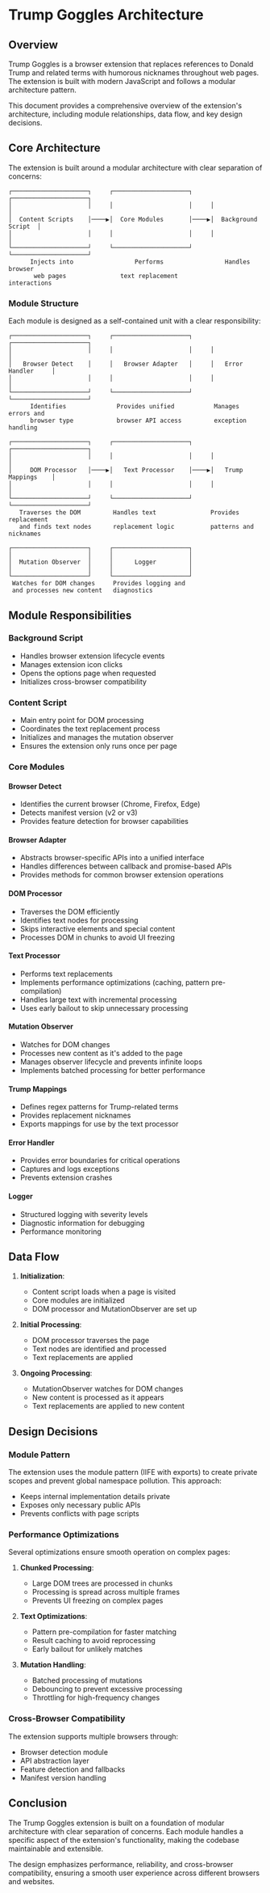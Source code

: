 # Trump Goggles Architecture

## Overview

Trump Goggles is a browser extension that replaces references to Donald Trump and related terms with humorous nicknames throughout web pages. The extension is built with modern JavaScript and follows a modular architecture pattern.

This document provides a comprehensive overview of the extension's architecture, including module relationships, data flow, and key design decisions.

## Core Architecture

The extension is built around a modular architecture with clear separation of concerns:

```
┌─────────────────────┐     ┌─────────────────────┐     ┌─────────────────────┐
│                     │     │                     │     │                     │
│  Content Scripts    │────▶│  Core Modules       │────▶│  Background Script  │
│                     │     │                     │     │                     │
└─────────────────────┘     └─────────────────────┘     └─────────────────────┘
      Injects into                 Performs                 Handles browser
       web pages               text replacement              interactions
```

### Module Structure

Each module is designed as a self-contained unit with a clear responsibility:

```
┌─────────────────────┐     ┌─────────────────────┐     ┌─────────────────────┐
│                     │     │                     │     │                     │
│   Browser Detect    │     │   Browser Adapter   │     │   Error Handler     │
│                     │     │                     │     │                     │
└─────────────────────┘     └─────────────────────┘     └─────────────────────┘
      Identifies              Provides unified           Manages errors and
      browser type            browser API access         exception handling

┌─────────────────────┐     ┌─────────────────────┐     ┌─────────────────────┐
│                     │     │                     │     │                     │
│     DOM Processor   │────▶│   Text Processor    │────▶│   Trump Mappings    │
│                     │     │                     │     │                     │
└─────────────────────┘     └─────────────────────┘     └─────────────────────┘
   Traverses the DOM         Handles text               Provides replacement
   and finds text nodes      replacement logic          patterns and nicknames

┌─────────────────────┐     ┌─────────────────────┐
│                     │     │                     │
│  Mutation Observer  │     │      Logger         │
│                     │     │                     │
└─────────────────────┘     └─────────────────────┘
 Watches for DOM changes     Provides logging and
 and processes new content   diagnostics
```

## Module Responsibilities

### Background Script

- Handles browser extension lifecycle events
- Manages extension icon clicks
- Opens the options page when requested
- Initializes cross-browser compatibility

### Content Script

- Main entry point for DOM processing
- Coordinates the text replacement process
- Initializes and manages the mutation observer
- Ensures the extension only runs once per page

### Core Modules

#### Browser Detect

- Identifies the current browser (Chrome, Firefox, Edge)
- Detects manifest version (v2 or v3)
- Provides feature detection for browser capabilities

#### Browser Adapter

- Abstracts browser-specific APIs into a unified interface
- Handles differences between callback and promise-based APIs
- Provides methods for common browser extension operations

#### DOM Processor

- Traverses the DOM efficiently
- Identifies text nodes for processing
- Skips interactive elements and special content
- Processes DOM in chunks to avoid UI freezing

#### Text Processor

- Performs text replacements
- Implements performance optimizations (caching, pattern pre-compilation)
- Handles large text with incremental processing
- Uses early bailout to skip unnecessary processing

#### Mutation Observer

- Watches for DOM changes
- Processes new content as it's added to the page
- Manages observer lifecycle and prevents infinite loops
- Implements batched processing for better performance

#### Trump Mappings

- Defines regex patterns for Trump-related terms
- Provides replacement nicknames
- Exports mappings for use by the text processor

#### Error Handler

- Provides error boundaries for critical operations
- Captures and logs exceptions
- Prevents extension crashes

#### Logger

- Structured logging with severity levels
- Diagnostic information for debugging
- Performance monitoring

## Data Flow

1. **Initialization**:

   - Content script loads when a page is visited
   - Core modules are initialized
   - DOM processor and MutationObserver are set up

2. **Initial Processing**:

   - DOM processor traverses the page
   - Text nodes are identified and processed
   - Text replacements are applied

3. **Ongoing Processing**:
   - MutationObserver watches for DOM changes
   - New content is processed as it appears
   - Text replacements are applied to new content

## Design Decisions

### Module Pattern

The extension uses the module pattern (IIFE with exports) to create private scopes and prevent global namespace pollution. This approach:

- Keeps internal implementation details private
- Exposes only necessary public APIs
- Prevents conflicts with page scripts

### Performance Optimizations

Several optimizations ensure smooth operation on complex pages:

1. **Chunked Processing**:

   - Large DOM trees are processed in chunks
   - Processing is spread across multiple frames
   - Prevents UI freezing on complex pages

2. **Text Optimizations**:

   - Pattern pre-compilation for faster matching
   - Result caching to avoid reprocessing
   - Early bailout for unlikely matches

3. **Mutation Handling**:
   - Batched processing of mutations
   - Debouncing to prevent excessive processing
   - Throttling for high-frequency changes

### Cross-Browser Compatibility

The extension supports multiple browsers through:

- Browser detection module
- API abstraction layer
- Feature detection and fallbacks
- Manifest version handling

## Conclusion

The Trump Goggles extension is built on a foundation of modular architecture with clear separation of concerns. Each module handles a specific aspect of the extension's functionality, making the codebase maintainable and extensible.

The design emphasizes performance, reliability, and cross-browser compatibility, ensuring a smooth user experience across different browsers and websites.
